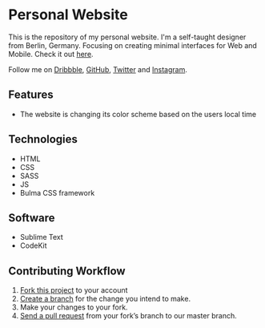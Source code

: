 # Personal Website

This is the repository of my personal website. I'm a self-taught designer from Berlin, Germany. Focusing on creating minimal interfaces for Web and Mobile. Check it out [here](http://lucashoeft.com).

Follow me on [Dribbble](https://dribbble.com/lucashoeft), [GitHub](https://github.com/lucashoeft), [Twitter](https://twitter.com/lucashoeft) and [Instagram](https://www.instagram.com/lucashoeft/).

## Features

* The website is changing its color scheme based on the users local time

## Technologies

* HTML
* CSS
* SASS
* JS
* Bulma CSS framework

## Software

* Sublime Text
* CodeKit

## Contributing Workflow

1. [Fork this project](https://help.github.com/articles/fork-a-repo/) to your account
2. [Create a branch](https://help.github.com/articles/creating-and-deleting-branches-within-your-repository) for the change you intend to make.
3. Make your changes to your fork.
4. [Send a pull request](https://help.github.com/articles/using-pull-requests/) from your fork’s branch to our master branch.